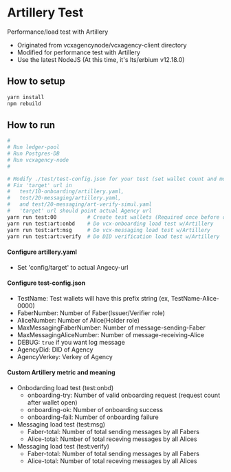 Artillery Test
======

Performance/load test with Artillery
* Originated from vcxagencynode/vcxagency-client directory
* Modified for performance test with Artillery
* Use the latest NodeJS (At this time, it's lts/erbium v12.18.0)

## How to setup
```bash
yarn install
npm rebuild
```

## How to run
```bash
#
# Run ledger-pool
# Run Postgres-DB
# Run vcxagency-node
#

# Modify ./test/test-config.json for your test (set wallet count and more.)
# Fix 'target' url in
#   test/10-onboarding/artillery.yaml,
#   test/20-messaging/artillery.yaml,
#   and test/20-messaging/art-verify-simul.yaml
#   'target' url should point actual Agency url
yarn run test:00          # Create test wallets (Required once before other tests)
yarn run test:art:onbd    # Do vcx-onboarding load test w/Artillery
yarn run test:art:msg     # Do vcx-messaging load test w/Artillery
yarn run test:art:verify  # Do DID verification load test w/Artillery
```

#### Configure artillery.yaml
* Set 'config/target' to actual Angecy-url

#### Configure test-config.json
* TestName: Test wallets will have this prefix string (ex, TestName-Alice-0000)
* FaberNumber: Number of Faber(Issuer/Verifier role)
* AliceNumber: Number of Alice(Holder role)
* MaxMessagingFaberNumber: Number of message-sending-Faber
* MaxMessagingAliceNumber: Number of message-receiving-Alice
* DEBUG: `true` if you want log message
* AgencyDid: DID of Agency
* AgencyVerkey: Verkey of Agency

#### Custom Artillery metric and meaning
* Onbodarding load test (test:onbd)
  - onboarding-try: Number of valid onboarding request (request count after wallet open)
  - onboarding-ok: Number of onboarding success
  - onboarding-fail: Number of onboarding failure
* Messaging load test (test:msg)
  - Faber-total: Number of total sending messages by all Fabers
  - Alice-total: Number of total receving messages by all Alices
* Messaging load test (test:verify)
  - Faber-total: Number of total sending messages by all Fabers
  - Alice-total: Number of total receving messages by all Alices
